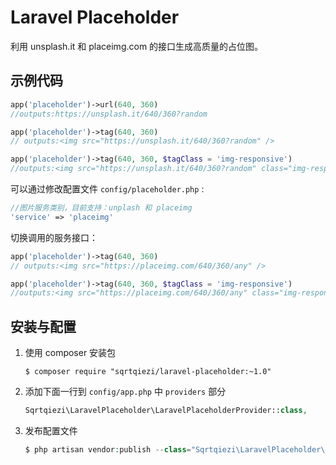 # Laravel Placeholder

利用 unsplash.it 和 placeimg.com 的接口生成高质量的占位图。

## 示例代码

```php
app('placeholder')->url(640, 360)
//outputs:https://unsplash.it/640/360?random

app('placeholder')->tag(640, 360)
// outputs:<img src="https://unsplash.it/640/360?random" />

app('placeholder')->tag(640, 360, $tagClass = 'img-responsive')
//outputs:<img src="https://unsplash.it/640/360?random" class="img-responsive" />         
```

可以通过修改配置文件 `config/placeholder.php` :
```php
//图片服务类别，目前支持：unplash 和 placeimg
'service' => 'placeimg'
```

切换调用的服务接口：
```php
app('placeholder')->tag(640, 360)
// outputs:<img src="https://placeimg.com/640/360/any" />

app('placeholder')->tag(640, 360, $tagClass = 'img-responsive')
//outputs:<img src="https://placeimg.com/640/360/any" class="img-responsive" /> 
```


## 安装与配置

1. 使用 composer 安装包

    ```shell
    $ composer require "sqrtqiezi/laravel-placeholder:~1.0"
    ```

2. 添加下面一行到 `config/app.php` 中 `providers` 部分

    ```php
    Sqrtqiezi\LaravelPlaceholder\LaravelPlaceholderProvider::class,
    ```

3. 发布配置文件

    ```php
    $ php artisan vendor:publish --class="Sqrtqiezi\LaravelPlaceholder\LaravelPlaceholderProvider"
    ```
  